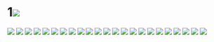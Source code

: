 # 1![](../img/43/00000001.jpg)
![](../img/43/00000002.jpg)
![](../img/43/00000003.jpg)
![](../img/43/00000004.jpg)
![](../img/43/00000005.jpg)
![](../img/43/00000006.jpg)
![](../img/43/00000007.jpg)
![](../img/43/00000008.jpg)
![](../img/43/00000009.jpg)
![](../img/43/00000010.jpg)
![](../img/43/00000011.jpg)
![](../img/43/00000012.jpg)
![](../img/43/00000013.jpg)
![](../img/43/00000014.jpg)
![](../img/43/00000015.jpg)
![](../img/43/00000016.jpg)
![](../img/43/00000017.jpg)
![](../img/43/00000018.jpg)
![](../img/43/00000019.jpg)
![](../img/43/00000020.jpg)
![](../img/43/00000021.jpg)
![](../img/43/00000022.jpg)
![](../img/43/00000023.jpg)
![](../img/43/00000024.jpg)
